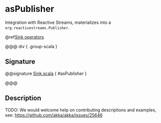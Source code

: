 # asPublisher

Integration with Reactive Streams, materializes into a `org.reactivestreams.Publisher`.

@ref[Sink operators](../index.md#sink-operators)

@@@ div { .group-scala }

## Signature

@@signature [Sink.scala](/akka-stream/src/main/scala/akka/stream/scaladsl/Sink.scala) { #asPublisher }

@@@


## Description

TODO: We would welcome help on contributing descriptions and examples, see: https://github.com/akka/akka/issues/25646
